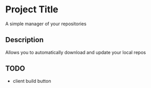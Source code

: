 # Project Title

A simple manager of your repositories

## Description

Allows you to automatically download and update your local repos

## TODO
- client build button
